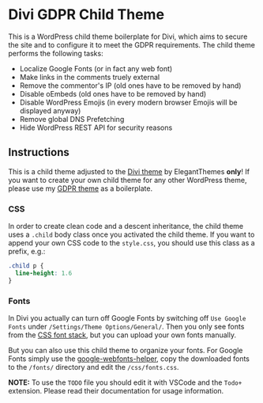 # Divi GDPR Child Theme

This is a WordPress child theme boilerplate for Divi, which aims to secure the site and to configure it to meet the GDPR requirements. The child theme performs the following tasks:

* Localize Google Fonts (or in fact any web font)
* Make links in the comments truely external
* Remove the commentor's IP (old ones have to be removed by hand)
* Disable oEmbeds (old ones have to be removed by hand)
* Disable WordPress Emojis (in every modern browser Emojis will be displayed anyway)
* Remove global DNS Prefetching
* Hide WordPress REST API for security reasons

## Instructions

This is a child theme adjusted to the [Divi theme](https://www.elegantthemes.com/gallery/divi/) by ElegantThemes **only**! If you want to create your own child theme for any other WordPress theme, please use my [GDPR theme]() as a boilerplate.

### CSS

In order to create clean code and a descent inheritance, the child theme uses a `.child` body class once you activated the child theme. If you want to append your own CSS code to the `style.css`, you should use this class as a prefix, e.g.:

```css
.child p {
  line-height: 1.6
}
```

### Fonts

In Divi you actually can turn off Google Fonts by switching off `Use Google Fonts` under `/Settings/Theme Options/General/`. Then you only see fonts from the [CSS font stack](https://www.cssfontstack.com/), but you can upload your own fonts manually.

But you can also use this child theme to organize your fonts. For Google Fonts simply use the [google-webfonts-helper](https://google-webfonts-helper.herokuapp.com/fonts), copy the downloaded fonts to the `/fonts/` directory and edit the `/css/fonts.css`.

**NOTE:** To use the `TODO` file you should edit it with VSCode and the `Todo+` extension. Please read their documentation for usage information.